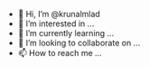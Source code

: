 - 👋 Hi, I’m @krunalmlad
- 👀 I’m interested in ...
- 🌱 I’m currently learning ...
- 💞️ I’m looking to collaborate on ...
- 📫 How to reach me ...

<!---
krunalmlad/krunalmlad is a ✨ special ✨ repository because its `README.md` (this file) appears on your GitHub profile.
You can click the Preview link to take a look at your changes.
--->
